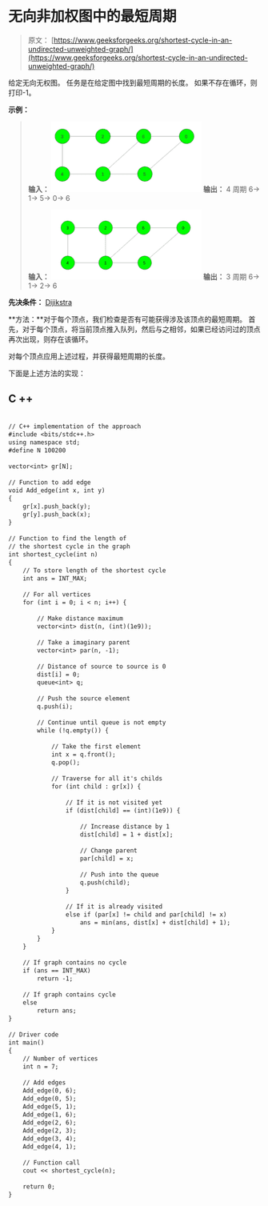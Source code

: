 # 无向非加权图中的最短周期

> 原文： [https://www.geeksforgeeks.org/shortest-cycle-in-an-undirected-unweighted-graph/](https://www.geeksforgeeks.org/shortest-cycle-in-an-undirected-unweighted-graph/)

给定无向无权图。 任务是在给定图中找到最短周期的长度。 如果不存在循环，则打印-1。

**示例：**

> **输入：** ![](img/02ed911dda899087cfb172139c396488.png)
> **输出：** 4
> 周期 6-> 1-> 5-> 0-> 6
> 
> **输入：** ![](img/9aba4d16206dc0d1c1cf8d8d7551ef20.png)
> **输出：** 3
> 周期 6-> 1-> 2-> 6

**先决条件：** [Dijikstra](https://www.geeksforgeeks.org/dijkstras-shortest-path-algorithm-greedy-algo-7/)

**方法：**对于每个顶点，我们检查是否有可能获得涉及该顶点的最短周期。 首先，对于每个顶点，将当前顶点推入队列，然后与之相邻，如果已经访问过的顶点再次出现，则存在该循环。

对每个顶点应用上述过程，并获得最短周期的长度。

下面是上述方法的实现：

## C ++

```

// C++ implementation of the approach 
#include <bits/stdc++.h> 
using namespace std; 
#define N 100200 

vector<int> gr[N]; 

// Function to add edge 
void Add_edge(int x, int y) 
{ 
    gr[x].push_back(y); 
    gr[y].push_back(x); 
} 

// Function to find the length of 
// the shortest cycle in the graph 
int shortest_cycle(int n) 
{ 
    // To store length of the shortest cycle 
    int ans = INT_MAX; 

    // For all vertices 
    for (int i = 0; i < n; i++) { 

        // Make distance maximum 
        vector<int> dist(n, (int)(1e9)); 

        // Take a imaginary parent 
        vector<int> par(n, -1); 

        // Distance of source to source is 0 
        dist[i] = 0; 
        queue<int> q; 

        // Push the source element 
        q.push(i); 

        // Continue until queue is not empty 
        while (!q.empty()) { 

            // Take the first element 
            int x = q.front(); 
            q.pop(); 

            // Traverse for all it's childs 
            for (int child : gr[x]) { 

                // If it is not visited yet 
                if (dist[child] == (int)(1e9)) { 

                    // Increase distance by 1 
                    dist[child] = 1 + dist[x]; 

                    // Change parent 
                    par[child] = x; 

                    // Push into the queue 
                    q.push(child); 
                } 

                // If it is already visited 
                else if (par[x] != child and par[child] != x) 
                    ans = min(ans, dist[x] + dist[child] + 1); 
            } 
        } 
    } 

    // If graph contains no cycle 
    if (ans == INT_MAX) 
        return -1; 

    // If graph contains cycle 
    else
        return ans; 
} 

// Driver code 
int main() 
{ 
    // Number of vertices 
    int n = 7; 

    // Add edges 
    Add_edge(0, 6); 
    Add_edge(0, 5); 
    Add_edge(5, 1); 
    Add_edge(1, 6); 
    Add_edge(2, 6); 
    Add_edge(2, 3); 
    Add_edge(3, 4); 
    Add_edge(4, 1); 

    // Function call 
    cout << shortest_cycle(n); 

    return 0; 
} 

```
